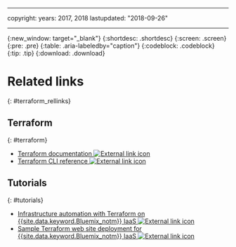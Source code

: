 
---

copyright:
  years: 2017, 2018
lastupdated: "2018-09-26"

---

{:new_window: target="_blank"}
{:shortdesc: .shortdesc}
{:screen: .screen}
{:pre: .pre}
{:table: .aria-labeledby="caption"}
{:codeblock: .codeblock}
{:tip: .tip}
{:download: .download}


# Related links
{: #terraform_rellinks}

## Terraform
{: #terraform}

- [Terraform documentation ![External link icon](../icons/launch-glyph.svg "External link icon")](https://www.terraform.io/docs/)
- [Terraform CLI reference ![External link icon](../icons/launch-glyph.svg "External link icon")](https://www.terraform.io/docs/commands/index.html)

## Tutorials
{: #tutorials}

- [Infrastructure automation with Terraform on {{site.data.keyword.Bluemix_notm}} IaaS ![External link icon](../icons/launch-glyph.svg "External link icon")](https://developer.ibm.com/recipes/tutorials/infrastructure-automation-with-terraform-on-ibm-cloud-iaas/)
- [Sample Terraform web site deployment for {{site.data.keyword.Bluemix_notm}} IaaS ![External link icon](../icons/launch-glyph.svg "External link icon")](https://github.com/stevestrutt/web-single-dc)
